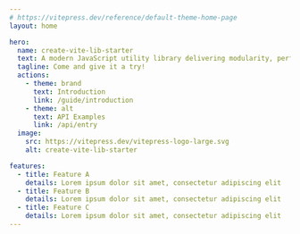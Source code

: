 ```yaml
---
# https://vitepress.dev/reference/default-theme-home-page
layout: home

hero:
  name: create-vite-lib-starter
  text: A modern JavaScript utility library delivering modularity, performance, & extras.
  tagline: Come and give it a try!
  actions:
    - theme: brand
      text: Introduction
      link: /guide/introduction
    - theme: alt
      text: API Examples
      link: /api/entry
  image:
    src: https://vitepress.dev/vitepress-logo-large.svg
    alt: create-vite-lib-starter

features:
  - title: Feature A
    details: Lorem ipsum dolor sit amet, consectetur adipiscing elit
  - title: Feature B
    details: Lorem ipsum dolor sit amet, consectetur adipiscing elit
  - title: Feature C
    details: Lorem ipsum dolor sit amet, consectetur adipiscing elit
---
```


